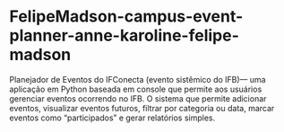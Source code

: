 # FelipeMadson-campus-event-planner-anne-karoline-felipe-madson
Planejador de Eventos do IFConecta (evento sistêmico do IFB)— uma aplicação em Python baseada em console que permite aos usuários gerenciar eventos ocorrendo no IFB. O sistema que permite adicionar eventos, visualizar eventos futuros, filtrar por categoria ou data, marcar eventos como “participados” e gerar relatórios simples.
